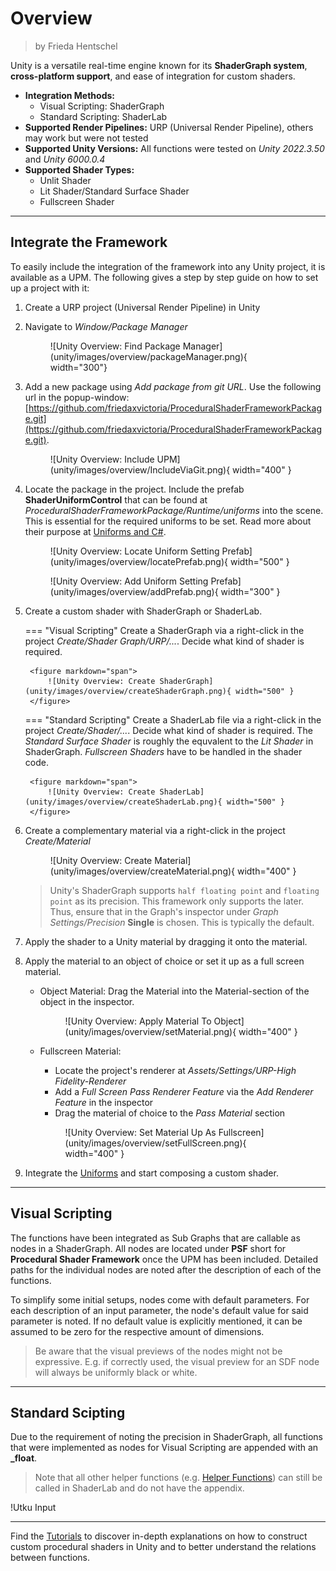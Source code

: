 <div class="container">
    <h1 class="main-heading">Overview</h1>
    <blockquote class="author">by Frieda Hentschel</blockquote>
</div>

Unity is a versatile real-time engine known for its **ShaderGraph system**, **cross-platform support**, and ease of integration for custom shaders.

- **Integration Methods:** 
    - Visual Scripting: ShaderGraph
    - Standard Scripting: ShaderLab 
- **Supported Render Pipelines:** URP (Universal Render Pipeline), others may work but were not tested 
- **Supported Unity Versions:** All functions were tested on *Unity 2022.3.50* and *Unity 6000.0.4* 
- **Supported Shader Types:**
    - Unlit Shader
    - Lit Shader/Standard Surface Shader
    - Fullscreen Shader

---

## Integrate the Framework

To easily include the integration of the framework into any Unity project, it is available as a UPM. The following gives a step by step guide on how to set up a project with it:

1. Create a URP project (Universal Render Pipeline) in Unity

2. Navigate to *Window/Package Manager*

    <figure markdown="span">
        ![Unity Overview: Find Package Manager](unity/images/overview/packageManager.png){ width="300"}
    </figure>

3. Add a new package using *Add package from git URL*. Use the following url in the popup-window: [https://github.com/friedaxvictoria/ProceduralShaderFrameworkPackage.git](https://github.com/friedaxvictoria/ProceduralShaderFrameworkPackage.git).

    <figure markdown="span">
        ![Unity Overview: Include UPM](unity/images/overview/IncludeViaGit.png){ width="400" }
    </figure>

4. Locate the package in the project. Include the prefab **ShaderUniformControl** that can be found at *ProceduralShaderFrameworkPackage/Runtime/uniforms* into the scene. This is essential for the required uniforms to be set. Read more about their purpose at [Uniforms and C\#](unity/uniformsAndCs.md).

    <figure markdown="span">
        ![Unity Overview: Locate Uniform Setting Prefab](unity/images/overview/locatePrefab.png){ width="500" }
    </figure>
    <figure markdown="span">
        ![Unity Overview: Add Uniform Setting Prefab](unity/images/overview/addPrefab.png){ width="300" }
    </figure>

5. Create a custom shader with ShaderGraph or ShaderLab.

    === "Visual Scripting"
        Create a ShaderGraph via a right-click in the project *Create/Shader Graph/URP/...*. 
        Decide what kind of shader is required. 

        <figure markdown="span">
            ![Unity Overview: Create ShaderGraph](unity/images/overview/createShaderGraph.png){ width="500" }
        </figure>

    === "Standard Scripting"
        Create a ShaderLab file via a right-click in the project *Create/Shader/...*. 
        Decide what kind of shader is required. The *Standard Surface Shader* is roughly the equvalent to the *Lit Shader* in ShaderGraph. *Fullscreen Shaders* have to be handled in the shader code.

        <figure markdown="span">
            ![Unity Overview: Create ShaderLab](unity/images/overview/createShaderLab.png){ width="500" }
        </figure>

6. Create a complementary material via a right-click in the project *Create/Material*

    <figure markdown="span">
        ![Unity Overview: Create Material](unity/images/overview/createMaterial.png){ width="400" }
    </figure>

    > Unity's ShaderGraph supports ```half floating point``` and ```floating point``` as its precision. This framework only supports the later. Thus, ensure that in the Graph's inspector under *Graph Settings/Precision* **Single** is chosen. This is typically the default.

7. Apply the shader to a Unity material by dragging it onto the material.

8. Apply the material to an object of choice or set it up as a full screen material.

    - Object Material: Drag the Material into the Material-section of the object in the inspector.

        <figure markdown="span">
            ![Unity Overview: Apply Material To Object](unity/images/overview/setMaterial.png){ width="400" }
        </figure>

    - Fullscreen Material: 

        - Locate the project's renderer at *Assets/Settings/URP-High Fidelity-Renderer*
        - Add a *Full Screen Pass Renderer Feature* via the *Add Renderer Feature* in the inspector
        - Drag the material of choice to the *Pass Material* section

        <figure markdown="span">
            ![Unity Overview: Set Material Up As Fullscreen](unity/images/overview/setFullScreen.png){ width="400" }
        </figure>

9. Integrate the [Uniforms](unity/uniformsAndCs.md) and start composing a custom shader.

---

## Visual Scripting

The functions have been integrated as Sub Graphs that are callable as nodes in a ShaderGraph. All nodes are located under **PSF** short for **Procedural Shader Framework** once the UPM has been included. Detailed paths for the individual nodes are noted after the description of each of the functions. 

To simplify some initial setups, nodes come with default parameters. For each description of an input parameter, the node's default value for said parameter is noted. If no default value is explicitly mentioned, it can be assumed to be zero for the respective amount of dimensions. 

> Be aware that the visual previews of the nodes might not be expressive. E.g. if correctly used, the visual preview for an SDF node will always be uniformly black or white.

---

## Standard Scipting

Due to the requirement of noting the precision in ShaderGraph, all functions that were implemented as nodes for Visual Scripting are appended with an **_float**. 

> Note that all other helper functions (e.g. [Helper Functions](unity/helperFunctions.md)) can still be called in ShaderLab and do not have the appendix.

!Utku Input

---

Find the [Tutorials](unity/tutorials/christmasTree.md) to discover in-depth explanations on how to construct custom procedural shaders in Unity and to better understand the relations between functions.
